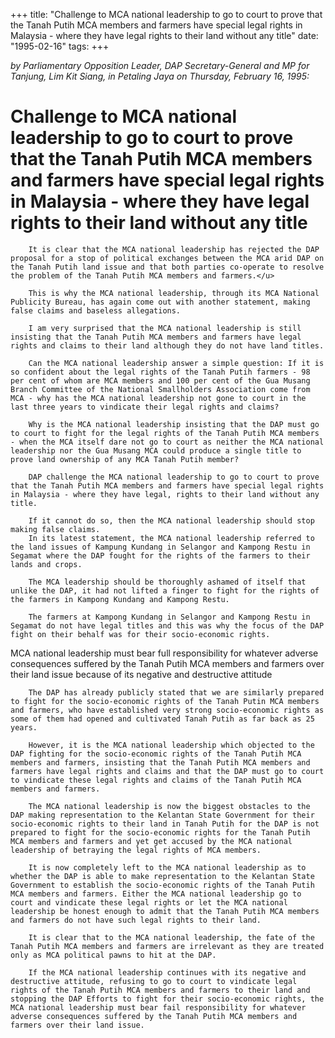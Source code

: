 +++ 
title: "Challenge to MCA national leadership to go to court to prove that the Tanah Putih MCA members and farmers have special legal rights in Malaysia - where they have legal rights to their land without any title"
date: "1995-02-16"
tags:
+++

_by Parliamentary Opposition Leader, DAP Secretary-General and MP for Tanjung, Lim Kit Siang, in Petaling Jaya on Thursday, February 16, 1995:_

# Challenge to MCA national leadership to go to court to prove that the Tanah Putih MCA members and farmers have special legal rights in Malaysia - where they have legal rights to their land without any title

		It is clear that the MCA national leadership has rejected the DAP proposal for a stop of political exchanges between the MCA arid DAP on the Tanah Putih land issue and that both parties co-operate to resolve the problem of the Tanah Putih MCA members and farmers.</u>

		This is why the MCA national leadership, through its MCA National Publicity Bureau, has again come out with another statement, making false claims and baseless allegations.

		I am very surprised that the MCA national leadership is still insisting that the Tanah Putih MCA members and farmers have legal rights and claims to their land although they do not have land titles.

		Can the MCA national leadership answer a simple question: If it is so confident about the legal rights of the Tanah Putih farmers - 98 per cent of whom are MCA members and 100 per cent of the Gua Musang Branch Committee of the National Smallholders Association come from MCA - why has the MCA national leadership not gone to court in the last three years to vindicate their legal rights and claims?

		Why is the MCA national leadership insisting that the DAP must go to court to fight for the legal rights of the Tanah Putih MCA members - when the MCA itself dare not go to court as neither the MCA national leadership nor the Gua Musang MCA could produce a single title to prove land ownership of any MCA Tanah Putih member?

		DAP challenge the MCA national leadership to go to court to prove that the Tanah Putih MCA members and farmers have special legal rights in Malaysia - where they have legal, rights to their land without any title.

		If it cannot do so, then the MCA national leadership should stop making false claims.
		In its latest statement, the MCA national leadership referred to the land issues of Kampung Kundang in Selangor and Kampong Restu in Segamat where the DAP fought for the rights of the farmers to their lands and crops.

		The MCA leadership should be thoroughly ashamed of itself that unlike the DAP, it had not lifted a finger to fight for the rights of the farmers in Kampong Kundang and Kampong Restu.

		The farmers at Kampong Kundang in Selangor and Kampong Restu in Segamat do not have legal titles and this was why the focus of the DAP fight on their behalf was for their socio-economic rights.

MCA national leadership must bear full responsibility for whatever adverse consequences suffered by the Tanah Putih MCA members and farmers over their land issue because of its negative and destructive attitude

		The DAP has already publicly stated that we are similarly prepared to fight for the socio-economic rights of the Tanah Putin MCA members and farmers, who have established very strong socio-economic rights as some of them had opened and cultivated Tanah Putih as far back as 25 years.

		However, it is the MCA national leadership which objected to the DAP fighting for the socio-economic rights of the Tanah Putih MCA members and farmers, insisting that the Tanah Putih MCA members and farmers have legal rights and claims and that the DAP must go to court to vindicate these legal rights and claims of the Tanah Putih MCA members and farmers.

		The MCA national leadership is now the biggest obstacles to the DAP making representation to the Kelantan State Government for their socio-economic rights to their land in Tanah Putih for the DAP is not prepared to fight for the socio-economic rights for the Tanah Putih MCA members and farmers and yet get accused by the MCA national leadership of betraying the legal rights of MCA members.

		It is now completely left to the MCA national leadership as to whether the DAP is able to make representation to the Kelantan State Government to establish the socio-economic rights of the Tanah Putih MCA members and farmers. Either the MCA national leadership go to court and vindicate these legal rights or let the MCA national leadership be honest enough to admit that the Tanah Putih MCA members and farmers do not have such legal rights to their land.

		It is clear that to the MCA national leadership, the fate of the Tanah Putih MCA members and farmers are irrelevant as they are treated only as MCA political pawns to hit at the DAP.

		If the MCA national leadership continues with its negative and destructive attitude, refusing to go to court to vindicate legal rights of the Tanah Putih MCA members and farmers to their land and stopping the DAP Efforts to fight for their socio-economic rights, the MCA national leadership must bear fail responsibility for whatever adverse consequences suffered by the Tanah Putih MCA members and farmers over their land issue.
 
